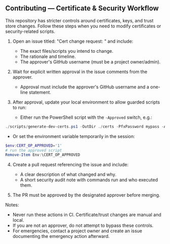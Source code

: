 ## Contributing — Certificate & Security Workflow

This repository has stricter controls around certificates, keys, and trust store changes.
Follow these steps when you need to modify certificates or security-related scripts.

1) Open an issue titled: "Cert change request: <short description>" and include:
   - The exact files/scripts you intend to change.
   - The rationale and timeline.
   - The approver's GitHub username (must be a project owner/admin).

2) Wait for explicit written approval in the issue comments from the approver.
   - Approval must include the approver's GitHub username and a one-line statement.

3) After approval, update your local environment to allow guarded scripts to run:
   - Either run the PowerShell script with the `-Approved` switch, e.g.:

```powershell
./scripts/generate-dev-certs.ps1 -OutDir ./certs -PfxPassword mypass -Approved
```

   - Or set the environment variable temporarily in the session:

```powershell
$env:CERT_OP_APPROVED='1'
# run the approved script
Remove-Item Env:\CERT_OP_APPROVED
```

4) Create a pull request referencing the issue and include:
   - A clear description of what changed and why.
   - A short security audit note with commands run and who executed them.

5) The PR must be approved by the designated approver before merging.

Notes:
- Never run these actions in CI. Certificate/trust changes are manual and local.
- If you are not an approver, do not attempt to bypass these controls.
- For emergencies, contact a project owner and create an issue documenting the emergency action afterward.